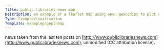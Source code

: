 ```yaml
---
Title: public libraries news map
Description: an example of a leaflet map using open geocoding to plot uk local library news stories.
Type: ExampleVisualisation
Template: examplepageplnmap
---
```


news taken from the last ten posts on [http://www.publiclibrariesnews.com](http://www.publiclibrariesnews.com), unmodified (CC attribution license).